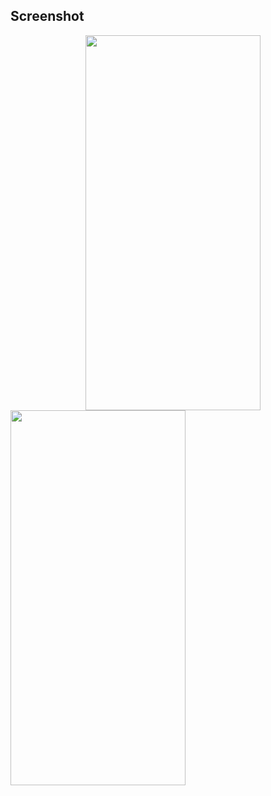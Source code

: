 ## Screenshot

<img src="https://github.com/dilekdilsahozkan/MovieApplication/assets/77121799/ba56170e-79be-48e1-8f32-459021df0bd8.png" width="280" height="600" hspace="120">
<img src="https://github.com/dilekdilsahozkan/MovieApplication/assets/77121799/1a6cf26f-eade-4835-8373-a105c8637666.png" width="280" height="600">
